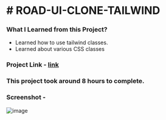 # # ROAD-UI-CLONE-TAILWIND
### What I Learned from this Project?
 * Learned how to use tailwind classes.
 * Learned about various CSS classes
 ### Project Link - [link](https://bagaltanaji.github.io/t/)
 ### This project took around 8 hours to complete.
 ### Screenshot -
 
 ![image](https://user-images.githubusercontent.com/113286299/196246365-d5d8de3d-8833-4592-9150-f84d900eb544.png)


